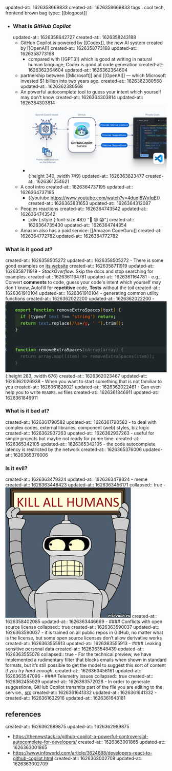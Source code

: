 updated-at:: 1626358669833
created-at:: 1626358669833
tags:: cool tech, frontend brown bag
type:: [[blogpost]]

- ### What is _GitHub Copilot_
  updated-at:: 1626358642727
  created-at:: 1626358243188
  - GitHub Copilot is powered by [[Codex]], the new AI system created by [[OpenAI]]
    created-at:: 1626358773168
    updated-at:: 1626358773168
    - compared with [[GPT3]] which is good at writing in natural human language, Codex is good at code generation
      created-at:: 1626362364604
      updated-at:: 1626362364604
  - partnership between [[Microsoft]] and [[OpenAI]] — which Microsoft invested $1 billion into two years ago.
    created-at:: 1626362380568
    updated-at:: 1626362380568
  - An powerful autocomplete tool to guess your intent which yourself may don't know
    created-at:: 1626364303814
    updated-at:: 1626364303814
    - ![image.png](../assets/image_1626361253820_0.png){:height 340, :width 749}
      updated-at:: 1626363823477
      created-at:: 1626361254621
  - A cool intro
    created-at:: 1626364737195
    updated-at:: 1626364737195
    - {{youtube https://www.youtube.com/watch?v=4duqI8WyfqE}}
      created-at:: 1626363831653
      updated-at:: 1626364312087
  - Peoples reactions
    created-at:: 1626364743542
    updated-at:: 1626364743542
    - [:div {:style {:font-size 48}} "🤯 😓 😱"]
      created-at:: 1626364735430
      updated-at:: 1626364744354
  - Amazon also has a paid service: [[Amazon CodeGuru]]
    created-at:: 1626364772782
    updated-at:: 1626364772782

### What is it good at?

created-at:: 1626358505272
updated-at:: 1626358505272 - There is some good examples on [its website](https://copilot.github.com/)
created-at:: 1626358711919
updated-at:: 1626358711919 - _StackOverflow:_ Skip the docs and stop searching for examples.
created-at:: 1626361164781
updated-at:: 1626361164781 - e.g., Convert **comments** to code, guess your code's intent which yourself may don't know, Autofill for **repetitive** code, **Tests** without the toil
created-at:: 1626361910104
updated-at:: 1626361910104 - generating common utility functions
created-at:: 1626362022200
updated-at:: 1626362022200 - ![image.png](../assets/image_1626362022874_0.png){:height 283, :width 676}
created-at:: 1626362023467
updated-at:: 1626362026938 - When you want to start something that is not familiar to you
created-at:: 1626361828021
updated-at:: 1626362022461 - Can even help you to write `README.md` files
created-at:: 1626361846911
updated-at:: 1626361846911

### What is it bad at?

created-at:: 1626361790582
updated-at:: 1626361790582 - to deal with complex codes, external libraries, component (web) styles, biz logic
created-at:: 1626362937263
updated-at:: 1626362937263 - useful for simple projects but maybe not ready for prime time.
created-at:: 1626365342105
updated-at:: 1626365342105 - the code autocomplete latency is restricted by the network
created-at:: 1626365376006
updated-at:: 1626365376006

### Is it evil?

created-at:: 1626363479324
updated-at:: 1626363479324 - meme
created-at:: 1626363448423
updated-at:: 1626363456171
collapsed:: true - ![image.png](../assets/image_1626358401534_0.png)
created-at:: 1626358402085
updated-at:: 1626363446669 - #### Conflicts with open source license
collapsed:: true
created-at:: 1626363590037
updated-at:: 1626363590037 - it is trained on all public repos in GitHub, no matter what is the license, but some open source licenses don’t allow derivative works
created-at:: 1626363555913
updated-at:: 1626363555913 - #### Leaking sensitive personal data
created-at:: 1626363548439
updated-at:: 1626363555078
collapsed:: true - For the technical preview, we have implemented a rudimentary filter that blocks emails when shown in standard formats, but it’s still possible to get the model to suggest this sort of content _if you try hard enough_.
created-at:: 1626363456161
updated-at:: 1626363547096 - #### Telemetry issues
collapsed:: true
created-at:: 1626362455929
updated-at:: 1626363572028 - In order to generate suggestions, GitHub Copilot transmits part of the file you are editing to the service., [src](https://copilot.github.com/#faq-how-is-the-data-that-github-copilot-collects-used)
created-at:: 1626361641332
updated-at:: 1626361641332 -
created-at:: 1626361632916
updated-at:: 1626361643181

## references

created-at:: 1626362989875
updated-at:: 1626362989875

- https://thenewstack.io/github-copilot-a-powerful-controversial-autocomplete-for-developers/
  created-at:: 1626363001865
  updated-at:: 1626363001865
- https://www.infoworld.com/article/3624688/developers-react-to-github-copilot.html
  created-at:: 1626363002709
  updated-at:: 1626363002709
